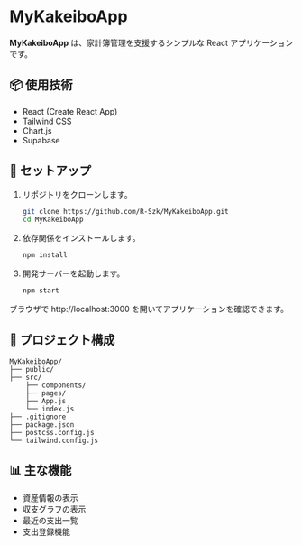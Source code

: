 # MyKakeiboApp

**MyKakeiboApp** は、家計簿管理を支援するシンプルな React アプリケーションです。

## 📦 使用技術

- React (Create React App)
- Tailwind CSS
- Chart.js
- Supabase

## 🚀 セットアップ

1. リポジトリをクローンします。
   ```bash
   git clone https://github.com/R-Szk/MyKakeiboApp.git
   cd MyKakeiboApp
2. 依存関係をインストールします。
   ```bash
   npm install
3. 開発サーバーを起動します。
   ```bash
   npm start
ブラウザで http://localhost:3000 を開いてアプリケーションを確認できます。

## 📁 プロジェクト構成
    MyKakeiboApp/
    ├── public/
    ├── src/
        ├── components/
        ├── pages/
        ├── App.js
        └── index.js
    ├── .gitignore
    ├── package.json
    ├── postcss.config.js
    └── tailwind.config.js

## 📊 主な機能
- 資産情報の表示
- 収支グラフの表示
- 最近の支出一覧
- 支出登録機能
